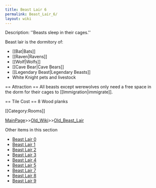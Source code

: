 ```yaml
---
title: Beast Lair 6
permalink: Beast_Lair_6/
layout: wiki
---
```

Description: ''Beasts sleep in their cages.''

Beast lair is the dormitory of:
* [[Bat|Bats]]
* [[Raven|Ravens]]
* [[Wolf|Wolfs]]
* [[Cave Bear|Cave Bears]]
* [[Legendary Beast|Legendary Beasts]]
* White Knight pets and livestock

== Attraction ==
All beasts except werewolves only need a free space in the dorm for their cages to [[Immigration|immigrate]].

== Tile Cost ==
8 Wood planks

[[Category:Rooms]]

[MainPage](/keeperrl_wiki/ "wikilink")>>[Old_Wiki](/keeperrl_wiki/Old_Wiki "wikilink")>>[Old_Beast_Lair](/keeperrl_wiki/Old_Beast_Lair "wikilink")

Other items in this section
-    [Beast Lair 0](/keeperrl_wiki/Beast_Lair_0 "wikilink")
-    [Beast Lair 1](/keeperrl_wiki/Beast_Lair_1 "wikilink")
-    [Beast Lair 2](/keeperrl_wiki/Beast_Lair_2 "wikilink")
-    [Beast Lair 3](/keeperrl_wiki/Beast_Lair_3 "wikilink")
-    [Beast Lair 4](/keeperrl_wiki/Beast_Lair_4 "wikilink")
-    [Beast Lair 5](/keeperrl_wiki/Beast_Lair_5 "wikilink")
-    [Beast Lair 7](/keeperrl_wiki/Beast_Lair_7 "wikilink")
-    [Beast Lair 8](/keeperrl_wiki/Beast_Lair_8 "wikilink")
-    [Beast Lair 9](/keeperrl_wiki/Beast_Lair_9 "wikilink")
